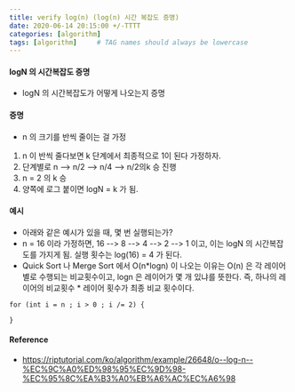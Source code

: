 ```yaml
---
title: verify log(n) (log(n) 시간 복잡도 증명) 
date: 2020-06-14 20:15:00 +/-TTTT
categories: [algorithm]
tags: [algorithm]     # TAG names should always be lowercase
---
```



#### logN 의 시간복잡도 증명
- logN 의 시간복잡도가 어떻게 나오는지 증명

#### 증명
- n 의 크기를 반씩 줄이는 걸 가정
1.  n 이 반씩 줄다보면 k 단계에서  최종적으로 1이 된다 가정하자.
2.  단계별로 n --> n/2 --> n/4 --> n/2의k 승 진행
3.  n = 2 의 k 승
4. 양쪽에 로그 붙이면 logN = k 가 됨.

#### 예시
- 아래와 같은 예시가 있을 때, 몇 번 실행되는가?
- n = 16 이라 가정하면, 16 --> 8 --> 4 --> 2 --> 1 이고, 이는 logN 의 시간복잡도를 가지게 됨. 실행 횟수는 log(16) = 4 가 된다.
- Quick Sort 나 Merge Sort 에서 O(n*logn) 이 나오는 이유는 O(n) 은 각 레이어별로 수행되는 비교횟수이고, logn 은 레이어가 몇 개 있냐를 뜻한다. 즉, 하나의 레이어의 비교횟수 * 레이어 횟수가 최종 비교 횟수이다.
```prettyprint
for (int i = n ; i > 0 ; i /= 2) {

}
```   

#### Reference
- https://riptutorial.com/ko/algorithm/example/26648/o--log-n--%EC%9C%A0%ED%98%95%EC%9D%98-%EC%95%8C%EA%B3%A0%EB%A6%AC%EC%A6%98
